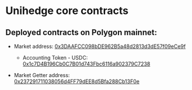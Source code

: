 # Unihedge core contracts
## Deployed contracts on Polygon mainnet:


* Market address: [0x3DAAFCC098bDE962B5a48d2813d3dE57f09eCe9f](https://sepolia.etherscan.io/address/0x3DAAFCC098bDE962B5a48d2813d3dE57f09eCe9f)
    * Accounting Token - USDC: [0x1c7D4B196Cb0C7B01d743Fbc6116a902379C7238](https://sepolia.etherscan.io/address/0x1c7D4B196Cb0C7B01d743Fbc6116a902379C7238)

* Market Getter address: [0x237291711038056d4FF79dEE8d5Bfa288Cb13F0e](https://sepolia.etherscan.io/address/0x237291711038056d4FF79dEE8d5Bfa288Cb13F0e)